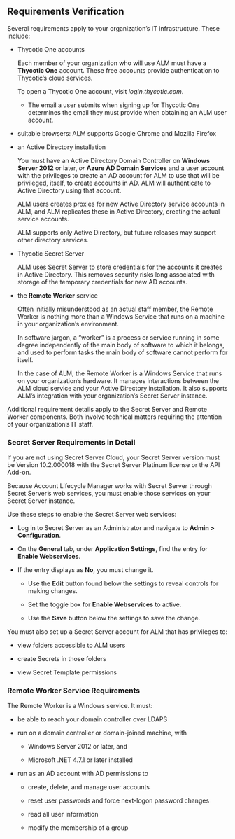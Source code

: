 ﻿[title]: # (Requirements Verification)
[tags]: # (Account Lifecycle Manager,ALM,)
[priority]: # (5200)

## Requirements Verification

Several requirements apply to your organization’s IT infrastructure. These include:

* Thycotic One accounts

  Each member of your organization who will use ALM must have a **Thycotic One** account. These free accounts provide authentication to Thycotic’s cloud services.

  To open a Thycotic One account, visit *login.thycotic.com*.

  * The email a user submits when signing up for Thycotic One determines the email they must provide when obtaining an ALM user account.

* suitable browsers: ALM supports Google Chrome and Mozilla Firefox

* an Active Directory installation

  You must have an Active Directory Domain Controller on **Windows Server 2012** or later, *or* **Azure AD Domain Services** and a user account with the privileges to create an AD account for ALM to use that will be privileged, itself, to create accounts in AD. ALM will authenticate to Active Directory using that account.

  ALM users creates proxies for new Active Directory service accounts in ALM, and ALM replicates these in Active Directory, creating the actual service accounts.

  ALM supports only Active Directory, but future releases may support other directory services.

* Thycotic Secret Server

  ALM uses Secret Server to store credentials for the accounts it creates in Active Directory. This removes security risks long associated with storage of the temporary credentials for new AD accounts.

* the **Remote Worker** service

  Often initially misunderstood as an actual staff member, the Remote Worker is nothing more than a Windows Service that runs on a machine in your organization’s environment.

  In software jargon, a “worker” is a process or service running in some degree independently of the main body of software to which it belongs, and used to perform tasks the main body of software cannot perform for itself.

  In the case of ALM, the Remote Worker is a Windows Service that runs on your organization’s hardware. It manages interactions between the ALM cloud service and your Active Directory installation. It also supports ALM’s integration with your organization’s Secret Server instance.

Additional requirement details apply to the Secret Server and Remote Worker components. Both involve technical matters requiring the attention of your organization’s IT staff.

### Secret Server Requirements in Detail

If you are not using Secret Server Cloud, your Secret Server version must be Version 10.2.000018 with the Secret Server Platinum license or the API Add-on.

Because Account Lifecycle Manager works with Secret Server through Secret Server’s web services, you must enable those services on your Secret Server instance.

Use these steps to enable the Secret Server web services:

* Log in to Secret Server as an Administrator and navigate to **Admin \> Configuration**.

* On the **General** tab, under **Application Settings**, find the entry for **Enable Webservices**.

* If the entry displays as **No**, you must change it.

  * Use the **Edit** button found below the settings to reveal controls for making changes.

  * Set the toggle box for **Enable Webservices** to active.

  * Use the **Save** button below the settings to save the change.

You must also set up a Secret Server account for ALM that has privileges to:

* view folders accessible to ALM users

* create Secrets in those folders

* view Secret Template permissions

### Remote Worker Service Requirements

The Remote Worker is a Windows service. It must:

* be able to reach your domain controller over LDAPS

* run on a domain controller or domain-joined machine, with

  * Windows Server 2012 or later, and

  * Microsoft .NET 4.7.1 or later installed

* run as an AD account with AD permissions to

  * create, delete, and manage user accounts

  * reset user passwords and force next-logon password changes

  * read all user information

  * modify the membership of a group

